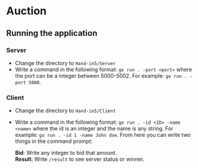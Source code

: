 # Auction
## Running the application
### Server
- Change the directory to `Hand-in5/Server`
- Write a command in the following format: `go run . -port <port>` where the port can be a integer between 5000-5002.
  For example: `go run . -port 5000`.

### Client
- Change the directory to `Hand-in5/Client`
- Write a command in the following format: `go run . -id <ID> -name <name>` where the id is an integer and the name is any string.
  For example: `go run . -id 1 -name John doe`.
  From here you can write two things in the command prompt:

  **Bid**:      Write any integer to bid that amount.  
  **Result**:   Write `/result` to see server status or winner.